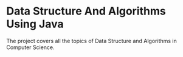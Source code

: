 # Data Structure And Algorithms Using Java

The project covers all the topics of Data Structure and Algorithms in Computer Science.
